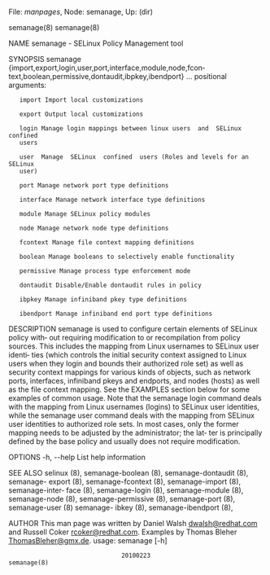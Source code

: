 File: *manpages*,  Node: semanage,  Up: (dir)

semanage(8)                                                        semanage(8)



NAME
       semanage - SELinux Policy Management tool


SYNOPSIS
       semanage     {import,export,login,user,port,interface,module,node,fcon‐
       text,boolean,permissive,dontaudit,ibpkey,ibendport}
                       ...  positional arguments:

       import Import local customizations

       export Output local customizations

       login Manage login mappings between linux users  and  SELinux  confined
       users

       user  Manage  SELinux  confined  users (Roles and levels for an SELinux
       user)

       port Manage network port type definitions

       interface Manage network interface type definitions

       module Manage SELinux policy modules

       node Manage network node type definitions

       fcontext Manage file context mapping definitions

       boolean Manage booleans to selectively enable functionality

       permissive Manage process type enforcement mode

       dontaudit Disable/Enable dontaudit rules in policy

       ibpkey Manage infiniband pkey type definitions

       ibendport Manage infiniband end port type definitions


DESCRIPTION
       semanage is used to configure certain elements of SELinux policy  with‐
       out  requiring  modification  to  or recompilation from policy sources.
       This includes the mapping from Linux usernames to SELinux user  identi‐
       ties  (which  controls  the  initial security context assigned to Linux
       users when they login and bounds their authorized role set) as well  as
       security context mappings for various kinds of objects, such as network
       ports, interfaces, infiniband pkeys and endports, and nodes (hosts)  as
       well  as  the  file context mapping. See the EXAMPLES section below for
       some examples of common usage.  Note that the  semanage  login  command
       deals  with  the  mapping from Linux usernames (logins) to SELinux user
       identities, while the semanage user command deals with the mapping from
       SELinux  user  identities to authorized role sets.  In most cases, only
       the former mapping needs to be adjusted by the administrator; the  lat‐
       ter  is  principally  defined  by  the base policy and usually does not
       require modification.


OPTIONS
       -h, --help
              List help information


SEE ALSO
       selinux (8), semanage-boolean (8),  semanage-dontaudit  (8),  semanage-
       export (8), semanage-fcontext (8), semanage-import (8), semanage-inter‐
       face (8), semanage-login (8), semanage-module (8),  semanage-node  (8),
       semanage-permissive (8), semanage-port (8), semanage-user (8) semanage-
       ibkey (8), semanage-ibendport (8),


AUTHOR
       This man page was written by Daniel Walsh <dwalsh@redhat.com>
       and Russell Coker <rcoker@redhat.com>.
       Examples by Thomas Bleher <ThomasBleher@gmx.de>.  usage: semanage [-h]



                                   20100223                        semanage(8)
